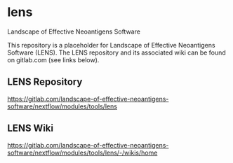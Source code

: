 # lens
Landscape of Effective Neoantigens Software

This repository is a placeholder for Landscape of Effective Neoantigens
Software (LENS). The LENS repository and its associated wiki can be found on
gitlab.com (see links below).

## LENS Repository
https://gitlab.com/landscape-of-effective-neoantigens-software/nextflow/modules/tools/lens

## LENS Wiki
https://gitlab.com/landscape-of-effective-neoantigens-software/nextflow/modules/tools/lens/-/wikis/home
